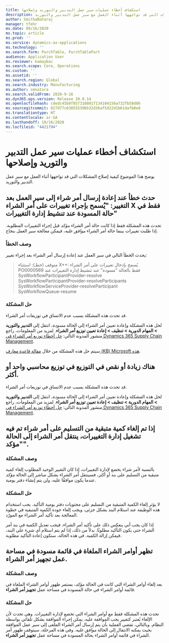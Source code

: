 ```yaml
---
title: استكشاف أخطاء عمليات سير عمل التدبير والتوريد وإصلاحها
description: يوضح هذا الموضوع كيفية إصلاح المشكلات التي قد تواجهها أثناء العمل مع سير عمل التدبير والتوريد.
author: SmithaNataraj
manager: tfehr
ms.date: 09/16/2020
ms.topic: article
ms.prod: ''
ms.service: dynamics-ax-applications
ms.technology: ''
ms.search.form: PurchTable, PurchTablePart
audience: Application User
ms.reviewer: kamaybac
ms.search.scope: Core, Operations
ms.custom: ''
ms.assetid: ''
ms.search.region: Global
ms.search.industry: Manufacturing
ms.author: smnatara
ms.search.validFrom: 2020-9-16
ms.dyn365.ops.version: Release 10.0.14
ms.openlocfilehash: cdedc45b8f057310801f134104156a732fb58d86
ms.sourcegitcommit: 827d77c638555396b32d36af5d22d1b61dafb0e8
ms.translationtype: HT
ms.contentlocale: ar-SA
ms.lasthandoff: 10/16/2020
ms.locfileid: "4421794"
---
```

# <a name="troubleshoot-procurement-and-sourcing-workflows"></a>استكشاف أخطاء عمليات سير عمل التدبير والتوريد وإصلاحها

يوضح هذا الموضوع كيفية إصلاح المشكلات التي قد تواجهها أثناء العمل مع سير عمل التدبير والتوريد.

## <a name="error-when-re-submitting-a-purchase-order-to-the-workflow-after-a-change-changes-to-purchase-order-x-are-allowed-only-in-a-draft-state-when-change-management-is-activated"></a>حدث خطأ عند إعادة إرسال أمر شراء إلى سير العمل بعد التغيير: "يُسمح بإجراء تغييرات على أمر الشراء X فقط في حالة المسودة عند تنشيط إدارة التغييرات"

تحدث هذه المشكلة فقط إذا كانت حالة أمر الشراء *مؤكد* قبل إجراء التغييرات المطلوبة. إذا طلبت تغييرات بينما حالة أمر الشراء *موافق عليه*، فيمكن معالجة سير العمل بنجاح.

### <a name="error-description"></a>وصف الخطأ

يحدث الخطأ التالي في سير العمل عند إعادة إرسال أمر الشراء بعد إجراء تغيير:

> متوقف (خطـ): استثناء X++: يُسمح بإدخال تغييرات على أمر الشراء PO0000569 فقط بالحالة "مسودة" عند تنشيط إدارة التغييرات عند<br>
SysWorkflowParticipantProvider-resolve<br>
SysWorkflowParticipantProvider-resolveParticipants<br>
SysWorkflowServiceProvider-resolveParticipant<br>
SysWorkflowQueue-resume

### <a name="issue-resolution"></a>حل المشكلة

قد تحدث هذه المشكلة بسبب عدم الاتساق في توزيعات أمر الشراء.

لحل هذه المشكلة وإعادة تعيين أمر الشراء إلى الحالة *مسودة*، انتقل إلى **التدبير والتوريد \> المهام الدورية \> تنظيف \> إعادة تعيين توزيع أمر الشراء**. لمزيد من المعلومات، راجع منشور المدونة التالي: [حل أخطاء توزيع أمر الشراء في Dynamics 365 Supply Chain Management](https://cloudblogs.microsoft.com/dynamics365/it/2020/08/12/resolve-po-distribution-errors-in-dynamics-365-supply-chain-management/).

سيتم حل هذه المشكلة من خلال [مقالة قاعدة معارف (KB)‏ Microsoft هذه](https://msdyneng.visualstudio.com/FinOps/_workitems/edit/467138).

## <a name="one-or-more-accounting-distributions-are-either-over-distributed-or-under-distributed"></a>هناك زيادة أو نقص في التوزيع في توزيع محاسبي واحد أو أكثر.

قد تحدث هذه المشكلة بسبب عدم الاتساق في توزيعات أمر الشراء.

لحل هذه المشكلة وإعادة تعيين أمر الشراء إلى الحالة *مسودة*، انتقل إلى **التدبير والتوريد \> المهام الدورية \> تنظيف \> إعادة تعيين توزيع أمر الشراء**. لمزيد من المعلومات، راجع منشور المدونة التالي: [حل أخطاء توزيع أمر الشراء في Dynamics 365 Supply Chain Management](https://cloudblogs.microsoft.com/dynamics365/it/2020/08/12/resolve-po-distribution-errors-in-dynamics-365-supply-chain-management/).

## <a name="if-a-delivery-remainder-is-canceled-on-a-purchase-order-where-change-management-is-turned-on-the-purchase-order-goes-to-a-confirmed-state"></a>إذا تم إلغاء كمية متبقية من التسليم على أمر شراء تم فيه تشغيل إدارة التغييرات، ينتقل أمر الشراء إلى الحالة "مؤكد".

### <a name="issue-description"></a>وصف المشكلة

بالنسبة لأمر شراء يخضع لإدارة التغييرات، إذا كان التغيير الوحيد المطلوب إلغاء كمية متبقية من التسليم على بند أو أكثر، فسينتقل أمر الشراء بشكل مباشر إلى الحالة *مؤكد* عندما يكون موافقًا عليه، ولن يتم إنشاء دفتر يومية.

### <a name="issue-resolution"></a>حل المشكلة

لا يؤثر إلغاء الكمية المتبقية من التسليم على محتويات دفتر يومية التأكيد. يجب استخدام هذه الوظيفة عند استلام البند بشكل جزئي، ويجب إلغاء جودة الكمية المتبقية في خطوة المعالجة بعد تأكيد أمر الشراء مع المورّد.

إذا كان يجب أني ينعكس ذلك على تأكيد أمر الشراء، فيجب تعديل الكمية في بند أمر الشراء حتى يكون التأكيد مطلوبًا. بدلاً من ذلك، إذا لم يتم استلام أي شيء على البند، فيمكن إزالة الكمية. في هذه الحالة، ستكون إعادة التأكيد مطلوبة.

## <a name="canceled-purchase-orders-appear-in-the-draft-list-in-the-purchase-order-preparation-workspace"></a>تظهر أوامر الشراء الملغاة في قائمة مسودة في مساحة عمل تجهيز أمر الشراء.

### <a name="issue-description"></a>وصف المشكلة

بعد إلغاء أوامر الشراء التي كانت في الحالة *مؤكد*، يستمر ظهور أوامر الشراء الملغاة في قائمة أوامر الشراء في حالة المسودة في مساحة عمل **تجهيز أمر الشراء**.

### <a name="issue-resolution"></a>حل المشكلة

تحدث هذه المشكلة فقط مع أوامر الشراء التي تخضع لإدارة التغييرات. وهي تحدث لأن الإلغاء يُعتبر كتغيير يجب الموافقة عليه. يمكن إجراء الموافقة بشكل تلقائي بواسطة النظام. وبالتالي، تقضي العملية بأن يتم إرسال أمر الشراء الملغى إلى سير عمل الموافقة بحيث يمكنه الانتقال إلى الحالة *موافق عليه*. وفي هذه المرحلة، سيتوقف ظهور أمر الشراء في قائمة أوامر الشراء بحالة المسودة في مساحة عمل **تجهيز أمر الشراء**.

